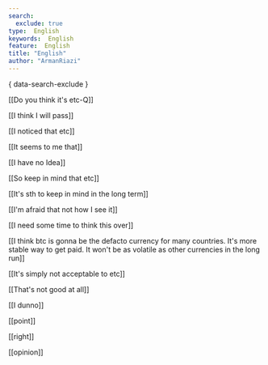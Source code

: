```yaml
---
search:
  exclude: true
type:  English
keywords:  English
feature:  English
title: "English"
author: "ArmanRiazi"
---
```

{ data-search-exclude }

[[Do you think it's etc-Q]]

[[I think I will pass]]

[[I noticed that etc]]

[[It seems to me that]]

[[I have no Idea]]

[[So keep in mind that etc]]

[[It's sth to keep in mind in the long term]]

[[I'm afraid that not how I see it]]

[[I need some time to think this over]]

[[I think btc is gonna be the defacto currency for many countries. It's more stable way to get paid. It won't be as volatile as other currencies in the long run]]

[[It's simply not acceptable to etc]]

[[That's not good at all]]

[[I dunno]]

[[point]]

[[right]]

[[opinion]]



